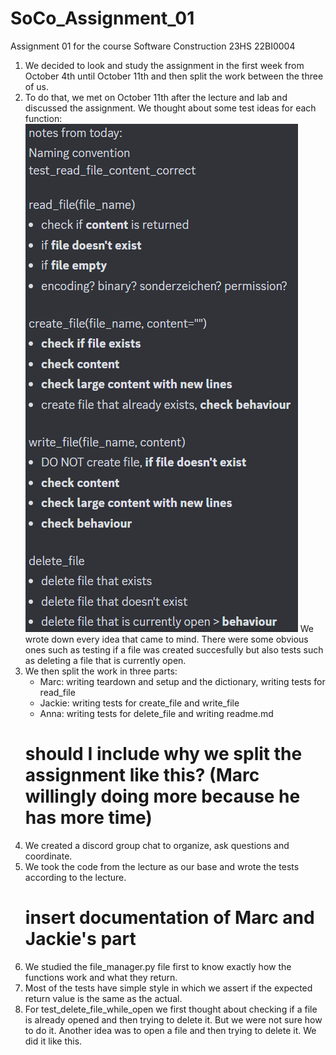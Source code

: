 # SoCo_Assignment_01
Assignment 01 for the course Software Construction 23HS 22BI0004

1. We decided to look and study the assignment in the first week from October 4th until October 11th and then split the
   work between the three of us.
2. To do that, we met on October 11th after the lecture and lab and discussed the assignment. We thought about some test
   ideas for each function: ![img.png](img.png) We wrote down every idea that came to mind. There were some obvious ones
   such as testing if a file was created succesfully but also tests such as deleting a file that is currently open.
3. We then split the work in three parts:
    - Marc: writing teardown and setup and the dictionary, writing tests for read_file
    - Jackie: writing tests for create_file and write_file
    - Anna: writing tests for delete_file and writing readme.md
   # should I include why we split the assignment like this? (Marc willingly doing more because he has more time)
4. We created a discord group chat to organize, ask questions and coordinate.
5. We took the code from the lecture as our base and wrote the tests according to the lecture.
   # insert documentation of Marc and Jackie's part
6. We studied the file_manager.py file first to know exactly how the functions work and what they return.
7. Most of the tests have simple style in which we assert if the expected return value is the same as the actual.
8. For test_delete_file_while_open we first thought about checking if a file is already opened and then trying to delete
   it. But we were not sure how to do it. Another idea was to open a file and then trying to delete it. We did it like
   this.
